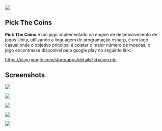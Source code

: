 ![](http://pickthecoins.meximas.com/imgs/logo.png)

## Pick The Coins

**Pick The Coins** é um jogo implementado na engine de desenvolvimento de jogos Unity, utilizando a linguagem de programação csharp, é um jogo casual onde o objetivo principal é coletar o maior número de moedas, o jogo encontrasse disponivel pela google play no seguinte link:

https://play.google.com/store/apps/details?id=com.ptc

## Screenshots

![](https://lh5.ggpht.com/1BCiByzMGsN_BywvGc_JEZFEEZXiguQumfJwrTwlIGZeuRJMWpDtZI_nP3GDb0Bg1w=h900-rw)

![](https://lh5.ggpht.com/nqq0kd1a28R51XWpYnYNrIpgaQBVr__5qJvusUYIZ89jDmYaiM4Kgi0BuPUl59Pe1uXR=h900-rw)

![](https://lh3.ggpht.com/AJmiyzlxhwChddlLqNAvPziwus5tAhQc_GVMd8W3vu7ZV8XJVJcR5pYNCyDRD3ORDAbf=h900-rw)

![](https://lh5.ggpht.com/IcVma6RgpXfXngTBP9jA8VJZld6ScI3JZi6OR7K8UQD96khkdY0DvHzZYmGX1pptEgo=h900-rw)

![](https://lh6.ggpht.com/Hm78LLtDZKbwEpsWq0XLMhKSETDPtfa3BJs9-acw_VRNxLyjfZkRSoEva6MtOhFUaA=h900-rw)




